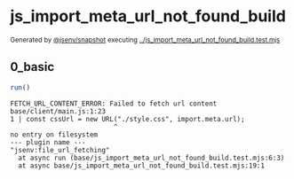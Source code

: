 # js_import_meta_url_not_found_build

<sub>
  Generated by <a href="https://github.com/jsenv/core/tree/main/packages/independent/snapshot">@jsenv/snapshot</a> executing <a href="../js_import_meta_url_not_found_build.test.mjs">../js_import_meta_url_not_found_build.test.mjs</a>
</sub>

## 0_basic

```js
run()
```

```console
FETCH_URL_CONTENT_ERROR: Failed to fetch url content
base/client/main.js:1:23
1 | const cssUrl = new URL("./style.css", import.meta.url);
                          ^
no entry on filesystem
--- plugin name ---
"jsenv:file_url_fetching"
  at async run (base/js_import_meta_url_not_found_build.test.mjs:6:3)
  at async base/js_import_meta_url_not_found_build.test.mjs:19:1
```